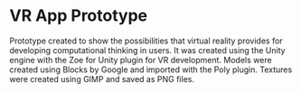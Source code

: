 # VR App Prototype
 
Prototype created to show the possibilities that virtual reality provides for developing computational thinking in users. It was created using the Unity engine with the Zoe for Unity plugin for VR development. Models were created using Blocks by Google and imported with the Poly plugin. Textures were created using GIMP and saved as PNG files.
